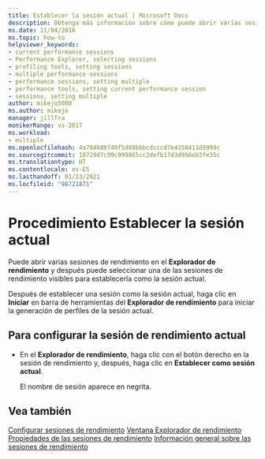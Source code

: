 ```yaml
---
title: Establecer la sesión actual | Microsoft Docs
description: Obtenga más información sobre cómo puede abrir varias sesiones de rendimiento en el Explorador de rendimiento y seleccionar una de las sesiones de rendimiento visibles para establecerla como la sesión actual.
ms.date: 11/04/2016
ms.topic: how-to
helpviewer_keywords:
- current performance sessions
- Performance Explorer, selecting sessions
- profiling tools, setting sessions
- multiple performance sessions
- performance sessions, setting multiple
- performance tools, setting current performance session
- sessions, setting multiple
author: mikejo5000
ms.author: mikejo
manager: jillfra
monikerRange: vs-2017
ms.workload:
- multiple
ms.openlocfilehash: 4a704b88f40f5d89b6bcdcccd7e4158411d9999c
ms.sourcegitcommit: 18729d7c99c999865cc2defb17d3d956eb3fe35c
ms.translationtype: HT
ms.contentlocale: es-ES
ms.lasthandoff: 01/23/2021
ms.locfileid: "98721871"
---
```

# <a name="how-to-set-the-current-session"></a>Procedimiento Establecer la sesión actual

Puede abrir varias sesiones de rendimiento en el **Explorador de rendimiento** y después puede seleccionar una de las sesiones de rendimiento visibles para establecerla como la sesión actual.

Después de establecer una sesión como la sesión actual, haga clic en **Iniciar** en barra de herramientas del **Explorador de rendimiento** para iniciar la generación de perfiles de la sesión actual.

## <a name="to-set-current-performance-session"></a>Para configurar la sesión de rendimiento actual

- En el **Explorador de rendimiento**, haga clic con el botón derecho en la sesión de rendimiento y, después, haga clic en **Establecer como sesión actual**.

     El nombre de sesión aparece en negrita.

## <a name="see-also"></a>Vea también

[Configurar sesiones de rendimiento](../profiling/configuring-performance-sessions.md)
[Ventana Explorador de rendimiento](../profiling/performance-explorer-window.md)
[Propiedades de las sesiones de rendimiento](../profiling/performance-session-properties.md)
[Información general sobre las sesiones de rendimiento](../profiling/performance-session-overview.md)
